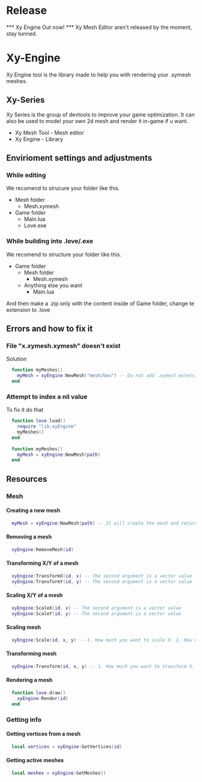 # Release
*** Xy Engine Out now! ***
Xy Mesh Editor aren't released by the moment, stay tunned.

# Xy-Engine
Xy Engine tool is the library made to help you with rendering your .xymesh meshes.

## Xy-Series
Xy Series is the group of devtools to improve your game optimization. It can also be used to model your own 2d mesh and render it in-game if u want.
  - Xy Mesh Tool - Mesh editor
  - Xy Engine - Library


## Envirioment settings and adjustments
### While editing
 We recomend to strucure your folder like this.
 
- Mesh folder
  - Mesh.xymesh
- Game folder
  - Main.lua
  - Love.exe

### While building into .love/.exe
We recomend to structure your folder like this.

- Game folder
  - Mesh folder
    - Mesh.xymesh
  - Anything else you want
    - Main.lua
      
And then make a .zip only with the content inside of Game folder, change te extension to .love

## Errors and how to fix it
### File "x.xymesh.xymesh" doesn't exist
Solution
```lua
  function myMeshes()
    myMesh = xyEngine:NewMesh("mesh/box") -- Do not add .xymesh extension, xyEngine adds it for you
  end
```

### Attempt to index a nil value
To fix it do that
```lua
  function love.load()
    require "lib.xyEngine"
    myMeshes()
  end
  
  function myMeshes()
    myMesh = xyEngine:NewMesh(path)
  end
```

## Resources
### Mesh
#### Creating a new mesh
```lua
  myMesh = xyEngine:NewMesh(path) -- It will create the mesh and return you the id of the mesh
```
#### Removing a mesh
```lua
  xyEngine:RemoveMesh(id)
```

#### Transforming X/Y of a mesh
```lua
  xyEngine:TransformX(id, x) -- The second argument is a vector value
  xyEngine:TransformY(id, y) -- The second argument is a vector value
```
#### Scaling X/Y of a mesh
```lua
  xyEngine:ScaleX(id, x) -- The second argument is a vector value
  xyEngine:ScaleY(id, y) -- The second argument is a vector value
```
#### Scaling mesh
```lua
  xyEngine:Scale(id, x, y) -- 1. How much you want to scale X. 2. How much you want to scale Y.
```

#### Transforming mesh
```lua
  xyEngine:Transform(id, x, y) -- 1. How much you want to transform X. 2. How much you want to transform Y.
```

#### Rendering a mesh
```lua
  function love.draw()
    xyEngine:Render(id)
  end
```

### Getting info
#### Getting vertices from a mesh
```lua
  local vertices = xyEngine:GetVertices(id)
```

#### Getting active meshes
```lua
  local meshes = xyEngine:GetMeshes()
```
